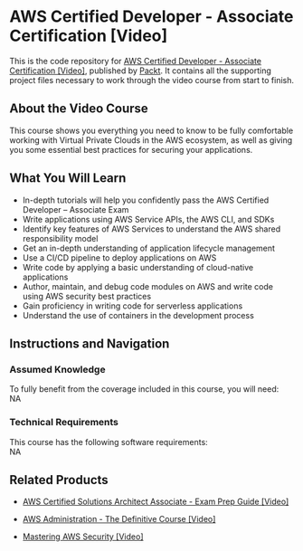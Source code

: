 # AWS Certified Developer - Associate Certification [Video]
This is the code repository for [AWS Certified Developer - Associate Certification [Video]](https://www.packtpub.com/virtualization-and-cloud/aws-certified-developer-associate-certification-video?utm_source=github&utm_medium=repository&utm_campaign=9781789616118), published by [Packt](https://www.packtpub.com/?utm_source=github). It contains all the supporting project files necessary to work through the video course from start to finish.
## About the Video Course
This course shows you everything you need to know to be fully comfortable working with Virtual Private Clouds in the AWS ecosystem, as well as giving you some essential best practices for securing your applications.

<H2>What You Will Learn</H2>
<DIV class=book-info-will-learn-text>
<UL>
<LI>In-depth tutorials will help you confidently pass the AWS Certified Developer – Associate Exam 
<LI>Write applications using AWS Service APIs, the AWS CLI, and SDKs 
<LI>Identify key features of AWS Services to understand the AWS shared responsibility model 
<LI>Get an in-depth understanding of application lifecycle management 
<LI>Use a CI/CD pipeline to deploy applications on AWS 
<LI>Write code by applying a basic understanding of cloud-native applications 
<LI>Author, maintain, and debug code modules on AWS and write code using AWS security best practices 
<LI>Gain proficiency in writing code for serverless applications 
<LI>Understand the use of containers in the development process </LI></UL></DIV>

## Instructions and Navigation
### Assumed Knowledge
To fully benefit from the coverage included in this course, you will need:<br/>
NA
### Technical Requirements
This course has the following software requirements:<br/>
NA

## Related Products
* [AWS Certified Solutions Architect Associate - Exam Prep Guide [Video]]()

* [AWS Administration - The Definitive Course [Video]]()

* [Mastering AWS Security [Video]]()


